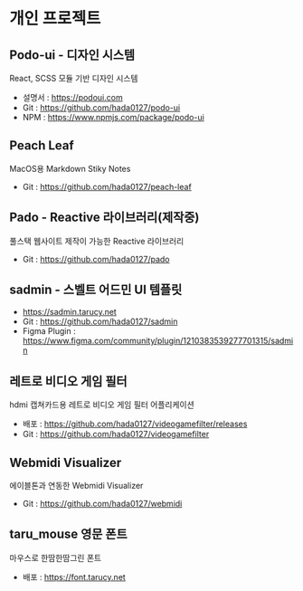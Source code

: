 # 개인 프로젝트
## Podo-ui - 디자인 시스템
React, SCSS 모듈 기반 디자인 시스템
- 설명서 : https://podoui.com
- Git : https://github.com/hada0127/podo-ui
- NPM : https://www.npmjs.com/package/podo-ui

## Peach Leaf 
MacOS용 Markdown Stiky Notes
- Git : https://github.com/hada0127/peach-leaf

## Pado - Reactive 라이브러리(제작중)
풀스택 웹사이트 제작이 가능한 Reactive 라이브러리
- Git : https://github.com/hada0127/pado

## sadmin - 스벨트 어드민 UI 템플릿 
- https://sadmin.tarucy.net
- Git : https://github.com/hada0127/sadmin
- Figma Plugin : https://www.figma.com/community/plugin/1210383539277701315/sadmin

## 레트로 비디오 게임 필터
hdmi 캡쳐카드용 레트로 비디오 게임 필터 어플리케이션
- 배포 : https://github.com/hada0127/videogamefilter/releases
- Git : https://github.com/hada0127/videogamefilter

## Webmidi Visualizer
에이블톤과 연동한 Webmidi Visualizer 
- Git : https://github.com/hada0127/webmidi

## taru_mouse 영문 폰트
마우스로 한땀한땀그린 폰트
- 배포 : https://font.tarucy.net
